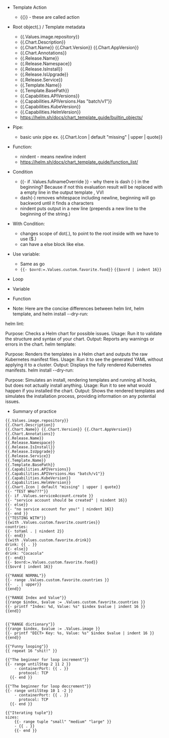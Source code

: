 - Template Action
    - {{}} - these are called action
- Root object(.) / Template metadata
    - {{.Values.image.repository}}
    - {{.Chart.Description}}
    - {{.Chart.Name}} {{.Chart.Version}} {{.Chart.AppVersion}}
    - {{.Chart.Annotations}}
    - {{.Release.Name}}
    - {{.Release.Namespace}}
    - {{.Release.IsInstall}}
    - {{.Release.IsUpgrade}}
    - {{.Release.Service}}
    - {{.Template.Name}}
    - {{.Template.BasePath}}
    - {{.Capabilities.APIVersions}}
    - {{.Capabilities.APIVersions.Has "batch/v1"}}
    - {{.Capabilities.KubeVersion}}
    - {{.Capabilities.HelmVersion}}
    - https://helm.sh/docs/chart_template_guide/builtin_objects/
- Pipe:
    - basic unix pipe ex. {{.Chart.Icon | default "missing" | upper | quote}}
- Function:
    - nindent - means newline indent
    - https://helm.sh/docs/chart_template_guide/function_list/
- Condition
    - {{- if .Values.fullnameOverride }} - why there is dash (-) in the beginning? Because if not this evaluation result will be replaced with a empty line in the output template , VVI
    - dash(-) removes whitespace including newline, beginning will go backword until it finds a characters
    - nindent puts output in a new line (prepends a new line to the beginning of the string.)
- With Condition:
    - changes scope of dot(.), to point to the root inside with we have to use ($.)
    - can have a else block like else.
- Use variable:
    - Same as go 
    - `{{- $ovrd:=.Values.custom.favorite.food}}`
      `{{$ovrd | indent 16}}`
- Loop 
- Variable
- Function

- Note:
Here are the concise differences between helm lint, helm template, and helm install --dry-run:

helm lint:

Purpose: Checks a Helm chart for possible issues.
Usage: Run it to validate the structure and syntax of your chart.
Output: Reports any warnings or errors in the chart.
helm template:

Purpose: Renders the templates in a Helm chart and outputs the raw Kubernetes manifest files.
Usage: Run it to see the generated YAML without applying it to a cluster.
Output: Displays the fully rendered Kubernetes manifests.
helm install --dry-run:

Purpose: Simulates an install, rendering templates and running all hooks, but does not actually install anything.
Usage: Run it to see what would happen if you installed the chart.
Output: Shows the rendered templates and simulates the installation process, providing information on any potential issues.
- Summary of practice
```
{{.Values.image.repository}}
{{.Chart.Description}}
{{.Chart.Name}} {{.Chart.Version}} {{.Chart.AppVersion}}
{{.Chart.Annotations}}
{{.Release.Name}}
{{.Release.Namespace}}
{{.Release.IsInstall}}
{{.Release.IsUpgrade}}
{{.Release.Service}}
{{.Template.Name}}
{{.Template.BasePath}}
{{.Capabilities.APIVersions}}
{{.Capabilities.APIVersions.Has "batch/v1"}}
{{.Capabilities.KubeVersion}}
{{.Capabilities.HelmVersion}}
{{.Chart.Icon | default "missing" | upper | quote}}
{{- "TEST WHo???"}}
{{- if .Values.serviceAccount.create }}
{{- "service account should be created" | nindent 16}}
{{- else}}
{{- "no service account for you!" | nindent 16}}
{{- end }}
{{"TESTING WITH"}}
{{with .Values.custom.favorite.countries}}
countries:
{{- toYaml . | nindent 2}}
{{- end}}
{{with .Values.custom.favorite.drink}}
drink: {{ . }}
{{- else}}
drink: "Cocacola"
{{- end}}
{{- $ovrd:=.Values.custom.favorite.food}}
{{$ovrd | indent 16}}

{{"RANGE NORMAL"}}
{{- range .Values.custom.favorite.countries }}
{{-  . | upper}}
{{end}}

{{"RANGE Index and Value"}}
{{range $index, $value := .Values.custom.favorite.countries }}
{{- printf "Index: %d, Value: %s" $index $value | indent 16 }}
{{end}}


{{"RANGE dictionary"}}
{{range $index, $value := .Values.image }}
{{- printf "DICT> Key: %s, Value: %s" $index $value | indent 16 }}
{{end}}

{{"Funny looping"}}
{{ repeat 16 "shit!" }}

{{"The beginner for loop increment"}}
{{- range untilStep 2 11 2 }}
    - containerPort: {{ . }}
      protocol: TCP
  {{- end }}

{{"The beginner for loop deccrement"}}
{{- range untilStep 10 1 -2 }}
    - containerPort: {{ . }}
      protocol: TCP
  {{- end }}

{{"Iterating tuple"}}
sizes:
    {{- range tuple "small" "medium" "large" }}
    - {{ . }}
    {{- end }}    
```